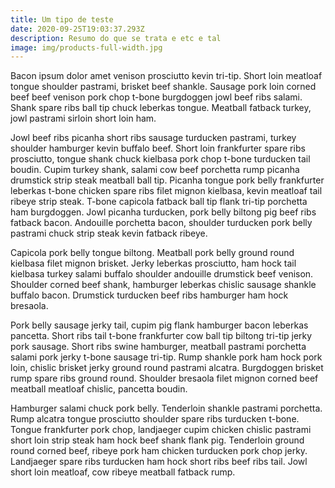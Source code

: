```yaml
---
title: Um tipo de teste
date: 2020-09-25T19:03:37.293Z
description: Resumo do que se trata e etc e tal
image: img/products-full-width.jpg
---
```

Bacon ipsum dolor amet venison prosciutto kevin tri-tip. Short loin meatloaf tongue shoulder pastrami, brisket beef shankle. Sausage pork loin corned beef beef venison pork chop t-bone burgdoggen jowl beef ribs salami. Shank spare ribs ball tip chuck leberkas tongue. Meatball fatback turkey, jowl pastrami sirloin short loin ham.

Jowl beef ribs picanha short ribs sausage turducken pastrami, turkey shoulder hamburger kevin buffalo beef. Short loin frankfurter spare ribs prosciutto, tongue shank chuck kielbasa pork chop t-bone turducken tail boudin. Cupim turkey shank, salami cow beef porchetta rump picanha drumstick strip steak meatball ball tip. Picanha tongue pork belly frankfurter leberkas t-bone chicken spare ribs filet mignon kielbasa, kevin meatloaf tail ribeye strip steak. T-bone capicola fatback ball tip flank tri-tip porchetta ham burgdoggen. Jowl picanha turducken, pork belly biltong pig beef ribs fatback bacon. Andouille porchetta bacon, shoulder turducken pork belly pastrami chuck strip steak kevin fatback ribeye.

Capicola pork belly tongue biltong. Meatball pork belly ground round kielbasa filet mignon brisket. Jerky leberkas prosciutto, ham hock tail kielbasa turkey salami buffalo shoulder andouille drumstick beef venison. Shoulder corned beef shank, hamburger leberkas chislic sausage shankle buffalo bacon. Drumstick turducken beef ribs hamburger ham hock bresaola.

Pork belly sausage jerky tail, cupim pig flank hamburger bacon leberkas pancetta. Short ribs tail t-bone frankfurter cow ball tip biltong tri-tip jerky pork sausage. Short ribs swine hamburger, meatball pastrami porchetta salami pork jerky t-bone sausage tri-tip. Rump shankle pork ham hock pork loin, chislic brisket jerky ground round pastrami alcatra. Burgdoggen brisket rump spare ribs ground round. Shoulder bresaola filet mignon corned beef meatball meatloaf chislic, pancetta boudin.

Hamburger salami chuck pork belly. Tenderloin shankle pastrami porchetta. Rump alcatra tongue prosciutto shoulder spare ribs turducken t-bone. Tongue frankfurter pork chop, landjaeger cupim chicken chislic pastrami short loin strip steak ham hock beef shank flank pig. Tenderloin ground round corned beef, ribeye pork ham chicken turducken pork chop jerky. Landjaeger spare ribs turducken ham hock short ribs beef ribs tail. Jowl short loin meatloaf, cow ribeye meatball fatback rump.